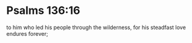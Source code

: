 # Psalms 136:16

to him who led his people through the wilderness, for his steadfast love endures forever;
